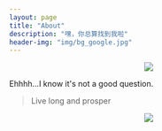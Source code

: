 ```yaml
---
layout: page
title: "About"
description: "嘿，你总算找到我啦"
header-img: "img/bg_google.jpg"
---
```


<center>
       <p><img src="http://oacl4nhb6.bkt.clouddn.com/icon_maoyan.jpg" align="center"></p>
</center>

Ehhhh...I know it's not a good question.






> Live long and prosper

<center>
    <p><img src="http://dreamofbook.qiniudn.com/hacker.png" align="center"></p>
</center>
